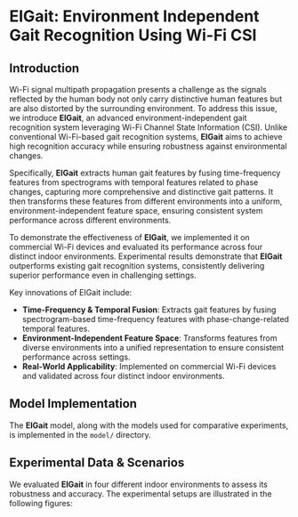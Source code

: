 # EIGait: Environment Independent Gait Recognition Using Wi-Fi CSI

## Introduction
Wi-Fi signal multipath propagation presents a challenge as the signals reflected by the human body not only carry distinctive human features but are also distorted by the surrounding environment. To address this issue, we introduce **EIGait**, an advanced environment-independent gait recognition system leveraging Wi-Fi Channel State Information (CSI). Unlike conventional Wi-Fi-based gait recognition systems, **EIGait** aims to achieve high recognition accuracy while ensuring robustness against environmental changes.

Specifically, **EIGait** extracts human gait features by fusing time-frequency features from spectrograms with temporal features related to phase changes, capturing more comprehensive and distinctive gait patterns. It then transforms these features from different environments into a uniform, environment-independent feature space, ensuring consistent system performance across different environments.

To demonstrate the effectiveness of **EIGait**, we implemented it on commercial Wi-Fi devices and evaluated its performance across four distinct indoor environments. Experimental results demonstrate that **EIGait** outperforms existing gait recognition systems, consistently delivering superior performance even in challenging settings.

Key innovations of EIGait include:
- **Time-Frequency & Temporal Fusion**: Extracts gait features by fusing spectrogram-based time-frequency features with phase-change-related temporal features.
- **Environment-Independent Feature Space**: Transforms features from diverse environments into a unified representation to ensure consistent performance across settings.
- **Real-World Applicability**: Implemented on commercial Wi-Fi devices and validated across four distinct indoor environments.


## Model Implementation
The **EIGait** model, along with the models used for comparative experiments, is implemented in the `model/` directory. 

## Experimental Data & Scenarios
We evaluated **EIGait** in four different indoor environments to assess its robustness and accuracy. The experimental setups are illustrated in the following figures:
